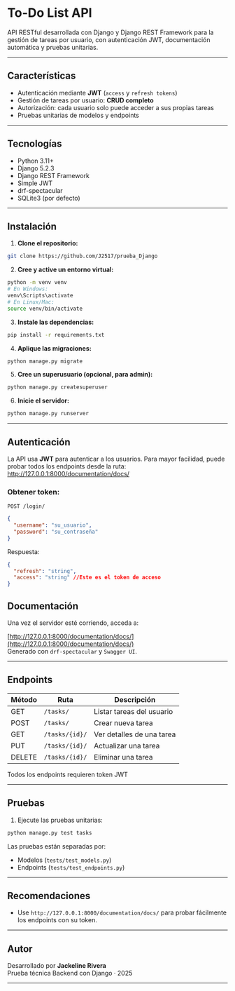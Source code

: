 # To-Do List API

API RESTful desarrollada con Django y Django REST Framework para la gestión de tareas por usuario, con autenticación JWT, documentación automática y pruebas unitarias.

---

## Características

- Autenticación mediante **JWT** (`access` y `refresh tokens`)
- Gestión de tareas por usuario: **CRUD completo**
- Autorización: cada usuario solo puede acceder a sus propias tareas
- Pruebas unitarias de modelos y endpoints

---

## Tecnologías

- Python 3.11+
- Django 5.2.3
- Django REST Framework
- Simple JWT
- drf-spectacular
- SQLite3 (por defecto)

---

## Instalación

1. **Clone el repositorio:**

```bash
git clone https://github.com/J2517/prueba_Django
```

2. **Cree y active un entorno virtual:**

```bash
python -m venv venv
# En Windows:
venv\Scripts\activate
# En Linux/Mac:
source venv/bin/activate
```

3. **Instale las dependencias:**

```bash
pip install -r requirements.txt
```

4. **Aplique las migraciones:**

```bash
python manage.py migrate
```

5. **Cree un superusuario (opcional, para admin):**

```bash
python manage.py createsuperuser
```

6. **Inicie el servidor:**

```bash
python manage.py runserver
```

---

## Autenticación

La API usa **JWT** para autenticar a los usuarios.
Para mayor facilidad, puede probar todos los endpoints desde la ruta: http://127.0.0.1:8000/documentation/docs/

### Obtener token:

`POST /login/`

```json
{
  "username": "su_usuario",
  "password": "su_contraseña"
}
```

Respuesta:

```json
{
  "refresh": "string",
  "access": "string" //Este es el token de acceso
}
```


## Documentación

Una vez el servidor esté corriendo, acceda a:

[http://127.0.0.1:8000/documentation/docs/](http://127.0.0.1:8000/documentation/docs/)  
Generado con `drf-spectacular` y `Swagger UI`.

---

## Endpoints

| Método | Ruta               | Descripción                        |
|--------|--------------------|------------------------------------|
| GET    | `/tasks/`          | Listar tareas del usuario          |
| POST   | `/tasks/`          | Crear nueva tarea                  |
| GET    | `/tasks/{id}/`     | Ver detalles de una tarea          |
| PUT    | `/tasks/{id}/`     | Actualizar una tarea               |
| DELETE | `/tasks/{id}/`     | Eliminar una tarea                 |

Todos los endpoints requieren token JWT

---

## Pruebas

1. Ejecute las pruebas unitarias:

```bash
python manage.py test tasks
```

Las pruebas están separadas por:

- Modelos (`tests/test_models.py`)
- Endpoints (`tests/test_endpoints.py`)

---

## Recomendaciones

- Use `http://127.0.0.1:8000/documentation/docs/` para probar fácilmente los endpoints con su token.
---

## Autor

Desarrollado por **Jackeline Rivera**  
Prueba técnica Backend con Django · 2025

---